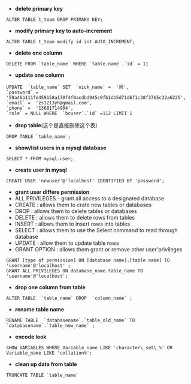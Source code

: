 

- **delete primary key**


```
ALTER TABLE t_team DROP PRIMARY KEY;  
```
- **modify primary key to auto-increment**


```
ALTER TABLE t_team modify id int AUTO_INCREMENT;
```

- **delete one column**

```
DELETE FROM `table_name` WHERE `table.name`.`id` = 11
```

- **update one column**

```
UPDATE  `table_name` SET  `nick_name` =  '周',
`password` =  '59a46b111fe459b58a170f4f0acdbd945c9fb1db5d71d6f1c38f3765c32a6225',
`email` =  'zs1213yh@gmail.com',
`phone` =  '13681714904',
`role` = NULL WHERE  `bcuser`.`id` =112 LIMIT 1
```

 - **drop table**(这个是直接删除这个表)

```
DROP TABLE `table_name`;
```


 - **show/list users in a mysql database**

```
SELECT * FROM mysql.user;
```

 - **create user in mysql**
 
```
CREATE USER 'newuser'@'localhost' IDENTIFIED BY 'password';
```

 - **grant user differe permission**
  - ALL PRIVILEGES - grant all access to a designated database
  - CREATE : allows them to crate new tables or databases
  - DROP : allows them to delete tables or databases
  - DELETE : allows them to delete rows from tables
  - INSERT : allows them to insert rows into tables
  - SELECT : allows them to use the Select command to read through database
  - UPDATE : allow them to update table rows
  - GRANT OPTION : allows them grant or remove other user'privileges


```
GRANT [type of permission] ON [database name].[table name] TO 'username'@'localhost' ;
GRANT ALL PRIVILEGES ON database_name.table_name TO 'username'@'localhost';
```

 - **drop one column from  table**

```
ALTER TABLE  `table_name` DROP  `column_name` ;
```


 - **rename table name**

```
RENAME TABLE  `databasename`.`table_old_name` TO  `databasename`.`table_new_name` ;
```


 - **encode look**

```
SHOW VARIABLES WHERE Variable_name LIKE 'character\_set\_%' OR Variable_name LIKE 'collation%';
```

 - **clean up data from table**

```
TRUNCATE TABLE `table_name`
```


